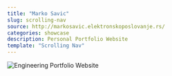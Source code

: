 ```yaml
---
title: "Marko Savic"
slug: scrolling-nav
source: http://markosavic.elektronskoposlovanje.rs/
categories: showcase
description: Personal Portfolio Website
template: "Scrolling Nav"
---
```


<img src="http://sbootstrap.BootstrapBasec.netdna-cdn.com/assets/img/showcase/marko.jpg" class="img-responsive" alt="Engineering Portfolio Website">